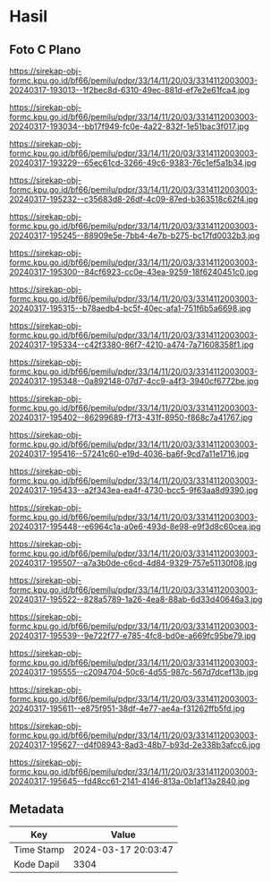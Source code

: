 # Hasil

## Foto C Plano

https://sirekap-obj-formc.kpu.go.id/bf66/pemilu/pdpr/33/14/11/20/03/3314112003003-20240317-193013--1f2bec8d-6310-49ec-881d-ef7e2e61fca4.jpg

https://sirekap-obj-formc.kpu.go.id/bf66/pemilu/pdpr/33/14/11/20/03/3314112003003-20240317-193034--bb17f949-fc0e-4a22-832f-1e51bac3f017.jpg

https://sirekap-obj-formc.kpu.go.id/bf66/pemilu/pdpr/33/14/11/20/03/3314112003003-20240317-193229--65ec61cd-3266-49c6-9383-76c1ef5a1b34.jpg

https://sirekap-obj-formc.kpu.go.id/bf66/pemilu/pdpr/33/14/11/20/03/3314112003003-20240317-195232--c35683d8-26df-4c09-87ed-b363518c62f4.jpg

https://sirekap-obj-formc.kpu.go.id/bf66/pemilu/pdpr/33/14/11/20/03/3314112003003-20240317-195245--88909e5e-7bb4-4e7b-b275-bc17fd0032b3.jpg

https://sirekap-obj-formc.kpu.go.id/bf66/pemilu/pdpr/33/14/11/20/03/3314112003003-20240317-195300--84cf6923-cc0e-43ea-9259-18f6240451c0.jpg

https://sirekap-obj-formc.kpu.go.id/bf66/pemilu/pdpr/33/14/11/20/03/3314112003003-20240317-195315--b78aedb4-bc5f-40ec-afa1-751f6b5a6698.jpg

https://sirekap-obj-formc.kpu.go.id/bf66/pemilu/pdpr/33/14/11/20/03/3314112003003-20240317-195334--c42f3380-86f7-4210-a474-7a71608358f1.jpg

https://sirekap-obj-formc.kpu.go.id/bf66/pemilu/pdpr/33/14/11/20/03/3314112003003-20240317-195348--0a892148-07d7-4cc9-a4f3-3940cf6772be.jpg

https://sirekap-obj-formc.kpu.go.id/bf66/pemilu/pdpr/33/14/11/20/03/3314112003003-20240317-195402--86299689-f7f3-431f-8950-f868c7a41767.jpg

https://sirekap-obj-formc.kpu.go.id/bf66/pemilu/pdpr/33/14/11/20/03/3314112003003-20240317-195416--57241c60-e19d-4036-ba6f-9cd7a11e1716.jpg

https://sirekap-obj-formc.kpu.go.id/bf66/pemilu/pdpr/33/14/11/20/03/3314112003003-20240317-195433--a2f343ea-ea4f-4730-bcc5-9f63aa8d9390.jpg

https://sirekap-obj-formc.kpu.go.id/bf66/pemilu/pdpr/33/14/11/20/03/3314112003003-20240317-195448--e6964c1a-a0e6-493d-8e98-e9f3d8c60cea.jpg

https://sirekap-obj-formc.kpu.go.id/bf66/pemilu/pdpr/33/14/11/20/03/3314112003003-20240317-195507--a7a3b0de-c6cd-4d84-9329-757e51130f08.jpg

https://sirekap-obj-formc.kpu.go.id/bf66/pemilu/pdpr/33/14/11/20/03/3314112003003-20240317-195522--828a5789-1a26-4ea8-88ab-6d33d40646a3.jpg

https://sirekap-obj-formc.kpu.go.id/bf66/pemilu/pdpr/33/14/11/20/03/3314112003003-20240317-195539--9e722f77-e785-4fc8-bd0e-a669fc95be79.jpg

https://sirekap-obj-formc.kpu.go.id/bf66/pemilu/pdpr/33/14/11/20/03/3314112003003-20240317-195555--c2094704-50c6-4d55-987c-567d7dcef13b.jpg

https://sirekap-obj-formc.kpu.go.id/bf66/pemilu/pdpr/33/14/11/20/03/3314112003003-20240317-195611--e875f951-38df-4e77-ae4a-f31262ffb5fd.jpg

https://sirekap-obj-formc.kpu.go.id/bf66/pemilu/pdpr/33/14/11/20/03/3314112003003-20240317-195627--d4f08943-8ad3-48b7-b93d-2e338b3afcc6.jpg

https://sirekap-obj-formc.kpu.go.id/bf66/pemilu/pdpr/33/14/11/20/03/3314112003003-20240317-195645--fd48cc61-2141-4146-813a-0b1af13a2840.jpg


## Metadata

| Key        | Value               |
| ---------- | ------------------- |
| Time Stamp | 2024-03-17 20:03:47 |
| Kode Dapil | 3304                |



